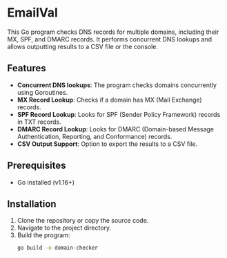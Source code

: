 # EmailVal
This Go program checks DNS records for multiple domains, including their MX, SPF, and DMARC records. It performs concurrent DNS lookups and allows outputting results to a CSV file or the console.

## Features


- **Concurrent DNS lookups**: The program checks domains concurrently using Goroutines.
- **MX Record Lookup**: Checks if a domain has MX (Mail Exchange) records.
- **SPF Record Lookup**: Looks for SPF (Sender Policy Framework) records in TXT records.
- **DMARC Record Lookup**: Looks for DMARC (Domain-based Message Authentication, Reporting, and Conformance) records.
- **CSV Output Support**: Option to export the results to a CSV file.

## Prerequisites
- Go installed (v1.16+)

## Installation

1. Clone the repository or copy the source code.
2. Navigate to the project directory.
3. Build the program:
   ```bash
   go build -o domain-checker
